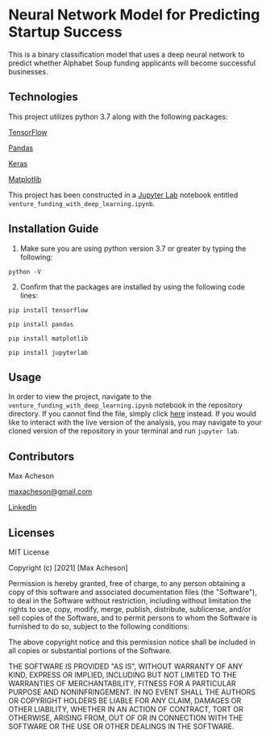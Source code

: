 # Neural Network Model for Predicting Startup Success

This is a binary classification model that uses a deep neural network to predict whether Alphabet Soup funding applicants will become successful businesses.

## Technologies

This project utilizes python 3.7 along with the following packages:

[TensorFlow](https://www.tensorflow.org/)

[Pandas](https://pandas.pydata.org/) 

[Keras](https://keras.io/)

[Matplotlib](https://matplotlib.org/)

This project has been constructed in a [Jupyter Lab](https://jupyter.org/) notebook entitled `venture_funding_with_deep_learning.ipynb`.

## Installation Guide

1. Make sure you are using python version 3.7 or greater by typing the following:

`python -V`

2. Confirm that the packages are installed by using the following code lines:

`pip install tensorflow`

`pip install pandas`

`pip install matplotlib`

`pip install jupyterlab`

## Usage

In order to view the project, navigate to the `venture_funding_with_deep_learning.ipynb` notebook in the repository directory. If you cannot find the file, simply click [here](https://github.com/MaxAcheson/module_13_challenge/blob/main/Starter_Code/venture_funding_with_deep_learning.ipynb) instead. If you would like to interact with the live version of the analysis, you may navigate to your cloned version of the repository in your terminal and run `jupyter lab`.

## Contributors

Max Acheson

maxacheson@gmail.com

[LinkedIn](https://www.linkedin.com/in/max-acheson-75093a19a/)

## Licenses

MIT License

Copyright (c) [2021] [Max Acheson]

Permission is hereby granted, free of charge, to any person obtaining a copy of this software and associated documentation files (the "Software"), to deal in the Software without restriction, including without limitation the rights to use, copy, modify, merge, publish, distribute, sublicense, and/or sell copies of the Software, and to permit persons to whom the Software is furnished to do so, subject to the following conditions:

The above copyright notice and this permission notice shall be included in all copies or substantial portions of the Software.

THE SOFTWARE IS PROVIDED "AS IS", WITHOUT WARRANTY OF ANY KIND, EXPRESS OR IMPLIED, INCLUDING BUT NOT LIMITED TO THE WARRANTIES OF MERCHANTABILITY, FITNESS FOR A PARTICULAR PURPOSE AND NONINFRINGEMENT. IN NO EVENT SHALL THE AUTHORS OR COPYRIGHT HOLDERS BE LIABLE FOR ANY CLAIM, DAMAGES OR OTHER LIABILITY, WHETHER IN AN ACTION OF CONTRACT, TORT OR OTHERWISE, ARISING FROM, OUT OF OR IN CONNECTION WITH THE SOFTWARE OR THE USE OR OTHER DEALINGS IN THE SOFTWARE.

